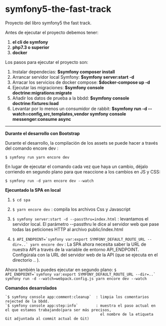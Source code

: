 # symfony5-the-fast-track
Proyecto del libro symfony5 the fast track.

Antes de ejecutar el proyecto debemos tener:
1. **el cli de symfony**
2. **php7.3 o superior**
3. **docker**


Los pasos para ejecutar el proyecto son:

1. Instalar dependecias: **$symfony composer install**
2. Arrancar servidor local Symfony: **$symfony server:start -d**
2. Arracar los servicios de docker compose: **$docker-compose up -d**
3. Ejecutar las migraciones: **$symfony console doctrine:migrations:migrate**
4. Añadir los datos de prueba a la bbdd: **$symfony console doctrine:fixtures:load**
5. Levantar por lo menos un consumidor de rabbit: **$symfony run -d --watch=config,src,templates,vendor symfony console messenger:consume async**

----------------------------------

**Durante el desarrollo con Bootstrap**

Durante el desarrollo, la compilación de los assets se puede hacer a través
del comando encore dev :

`$ symfony run yarn encore dev`

En lugar de ejecutar el comando cada vez que haya un cambio, déjalo
corriendo en segundo plano para que reaccione a los cambios en JS y CSS:

`$ symfony run -d yarn encore dev --watch`

**Ejecuntado la SPA en local**

1. `$ cd spa`

2. `$ yarn encore dev` : compila los archivos Css y Javascript

3. `$ symfony server:start -d --passthru=index.html` : levantamos el servidor local. El parámetro --passthru le dice al 
servidor web que pase todas las peticiones HTTP al archivo public/index.html

4. ```$ API_ENDPOINT=`symfony var:export SYMFONY_DEFAULT_ROUTE_URL --dir=..` yarn encore dev``` : La SPA ahora necesita 
saber la URL de nuestra API a través de la variable de entorno API_ENDPOINT. Configúrala con la URL del servidor web de
la API (que se ejecuta en el directorio .. ).

Ahora también la puedes ejecutar en segundo plano: ```$ API_ENDPOINT=`symfony var:export SYMFONY_DEFAULT_ROUTE_URL --dir=..` symfony run -d --watch=webpack.config.js yarn encore dev --watch```


**Comandos desarrolados**

    `$ symfony console app:comment:cleanup`  : limpia los comentarios rejected de la bbdd.
    `$ symfony console app:step:info`        : muestra el paso actual en el que estamos trabajando(para ser más precisos, 
                                               el nombre de la etiqueta Git adjuntada al commit actual de Git)

